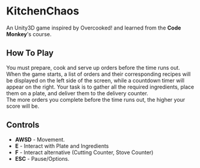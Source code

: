 # KitchenChaos
An Unity3D game inspired by Overcooked! and learned from the **Code Monkey**'s course.
## How To Play
You must prepare, cook and serve up orders before the time runs out.</br>
When the game starts, a list of orders and their corresponding recipes will be displayed on the left side of the screen, while a countdown timer will appear on the right. Your task is to gather all the required ingredients, place them on a plate, and deliver them to the delivery counter.</br>
The more orders you complete before the time runs out, the higher your score will be.
## Controls
- **AWSD** - Movement.
- **E** - Interact with Plate and Ingredients
- **F** - Interact alternative (Cutting Counter, Stove Counter) 
- **ESC** - Pause/Options.
